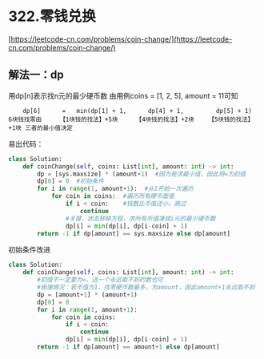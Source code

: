 # 322.零钱兑换

[https://leetcode-cn.com/problems/coin-change/](https://leetcode-cn.com/problems/coin-change/)

## 解法一：dp
用dp[n]表示找n元的最少硬币数
由用例coins = [1, 2, 5], amount = 11可知
```
    dp[6]      =   min(dp[1] + 1,      dp[4] + 1,         dp[5] + 1)
6块钱找零由     【1块钱的找法】+5块     【4块钱的找法】+2块    【5块钱的找法】+1块 三者的最小值决定   
```
易出代码：
```python
class Solution:
    def coinChange(self, coins: List[int], amount: int) -> int:
        dp = [sys.maxsize] * (amount+1)  #因为是求最小值，因此用∞为初值
        dp[0] = 0  #初始条件
        for i in range(1, amount+1):  #从1开始一次遍历
            for coin in coins:  #遍历所有硬币面值
                if i < coin:	#钱数比币值还小，跳过
                    continue
                #关键，状态转移方程，求所有币值凑成i元的最少硬币数
                dp[i] = min(dp[i], dp[i-coin] + 1)
        return -1 if dp[amount] == sys.maxsize else dp[amount]
```
初始条件改进
```python
class Solution:
    def coinChange(self, coins: List[int], amount: int) -> int:
        #初值不一定要为∞，选一个永远取不到的数也可
        #极端情况：若币值为1，找零硬币数最多，为amount，因此amount+1永远取不到
        dp = [amount+1] * (amount+1)	
        dp[0] = 0
        for i in range(1, amount+1):
            for coin in coins:
                if i < coin:
                    continue
                dp[i] = min(dp[i], dp[i-coin] + 1)
        return -1 if dp[amount] == amount+1 else dp[amount]
```